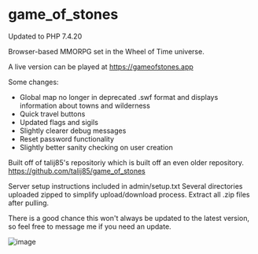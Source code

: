# game_of_stones


Updated to PHP 7.4.20


Browser-based MMORPG set in the Wheel of Time universe. 

A live version can be played at https://gameofstones.app

Some changes:
- Global map no longer in deprecated .swf format and displays information about towns and wilderness
- Quick travel buttons
- Updated flags and sigils
- Slightly clearer debug messages
- Reset password functionality
- Slightly better sanity checking on user creation

 
Built off of talij85's repositoriy which is built off an even older repository. 
https://github.com/talij85/game_of_stones

Server setup instructions included in admin/setup.txt
Several directories uploaded zipped to simplify upload/download process. Extract all .zip files after pulling.


There is a good chance this won't always be updated to the latest version, so feel free to message me if you need an update. 

![image](https://hardcoreanarchy.gay/images/gos.JPG)
